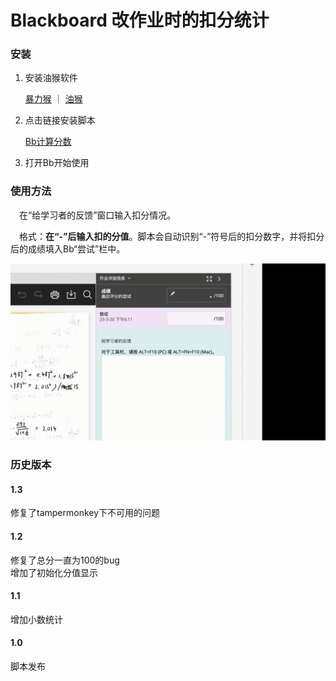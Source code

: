 # Blackboard 改作业时的扣分统计


### 安装

1. 安装油猴软件
   
   [暴力猴](https://chrome.google.com/webstore/detail/violentmonkey/jinjaccalgkegednnccohejagnlnfdag?hl=zh-CN) ｜
   [油猴](https://chrome.google.com/webstore/detail/tampermonkey/dhdgffkkebhmkfjojejmpbldmpobfkfo?hl=zh-CN)

2. 点击链接安装脚本

   [Bb计算分数](https://greasyfork.org/zh-CN/scripts/462240-bb%E8%AE%A1%E7%AE%97%E5%88%86%E6%95%B0)

3. 打开Bb开始使用

### 使用方法

&emsp;在“给学习者的反馈”窗口输入扣分情况。

&emsp;格式：**在“-”后输入扣的分值**。脚本会自动识别“-”符号后的扣分数字，并将扣分后的成绩填入Bb“尝试”栏中。

<img src="demo.gif" alt="demo" width="640" />

### 历史版本
#### 1.3
修复了tampermonkey下不可用的问题

#### 1.2
修复了总分一直为100的bug <br>
增加了初始化分值显示

#### 1.1

增加小数统计

#### 1.0

脚本发布


